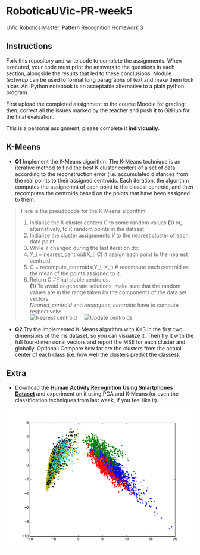 # RoboticaUVic-PR-week5
UVic Robotics Master. Pattern Recognition Homework 3

## Instructions

Fork this repository and write code to complete the assignments. When
executed, your code must print the answers to the questions in each
section, alongside the results that led to these conclusions. Module
*textwrap* can be used to format long paragraphs of text and make them
look nicer. An IPython notebook is an acceptable alternative to a
plain python program.

First upload the completed assignment to the course Moodle for
grading; then, correct all the issues marked by the teacher and push it
to GitHub for the final evaluation.

This is a personal assignment, please complete it **individually**. 

## K-Means

- **Q1** Implement the K-Means algorithm. The K-Means technique is an
iterative method to find the best K cluster centers of a set of data
according to the reconstruction error (i.e. accumulated distances from
the real points to their assigned centroids. Each iteration, the
algorithm computes the assignemnt of each point to the closest
centroid, and then recomputes the centroids based on the points that
have been assigned to them.  

 > Here is the pseudocode for the K-Means algorithm:  
 > 1) Initialize the *K* cluster centers *C* to some random values **(1)** or, alternatively, to *K* random points in the dataset.  
 > 2) Initialize the cluster assignments *Y* to the nearest cluster of each data point.  
 > 3) While Y changed during the last iteration do:  
 > 4)   Y_i = nearest_centroid(X_i, C) # assign each point to the nearest centroid.  
 > 5)   C = recompute_centroids(Y_i, X_i) # recompute each centroid as the mean of the points assigned to it.  
 > 6) Return C #Final stable centroids.   
 > **(1)** To avoid degenerate solutions, make sure that the random values are in the range taken by the components of the data set vectors.  
 > *Nearest_centroid* and *recompute_centroids* have to compute respectively:   
 > ![Nearest centroid](img/37.png) &nbsp;&nbsp;&nbsp; ![Update centroids](img/38.png)  

- **Q2** Try the implemented K-Means algorithm with K=3 in the first
two dimensions of the iris dataset, so you can visualize it. Then try
it with the full four-dimensional vectors and report the MSE for each
cluster and globally. Optional: Compare how far are the clusters from the
actual center of each class (i.e. how well the clusters predict the classes).

## Extra

- Download the [**Human Activity Recognition Using Smartphones Dataset**](http://archive.ics.uci.edu/ml/datasets/Human+Activity+Recognition+Using+Smartphones) and experiment on it using PCA and K-Means (or even the classification techniques from last week, if you feel like it). 

![HAR dataset](img/HAR.png)
 